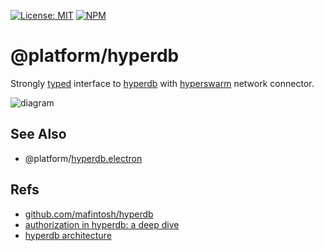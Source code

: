 [![License: MIT](https://img.shields.io/badge/License-MIT-blue.svg)](https://opensource.org/licenses/MIT)
[![NPM](https://img.shields.io/npm/v/@platform/hyperdb.svg?colorB=blue&style=flat)](https://www.npmjs.com/package/@platform/hyperdb)

# @platform/hyperdb
Strongly [typed](https://www.typescriptlang.org) interface to [hyperdb](https://github.com/mafintosh/hyperdb) with [hyperswarm](https://github.com/hyperswarm) network connector.

![diagram](https://user-images.githubusercontent.com/185555/54235717-c419e680-4576-11e9-9728-00a543f1a49a.png)

## See Also

- @platform/[hyperdb.electron](../hyperdb.electron)

## Refs

- [github.com/mafintosh/hyperdb](https://github.com/mafintosh/hyperdb)
- [authorization in hyperdb: a deep dive](https://github.com/lachenmayer/hyperdb-authorization-guide)
- [hyperdb architecture](https://github.com/mafintosh/hyperdb/blob/master/ARCHITECTURE.md)

